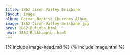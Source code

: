```yaml
---
title: 1862 Jireh Valley Brisbane
layout: image
album: German Baptist Churches Album
image: 1862-Jireh-Valley-Brisbane.jpg
prev: 1862-Bulimba.html
next: 1864-Rockhampton.html
---
```


{% include image-head.md %}
{% include image.html %}